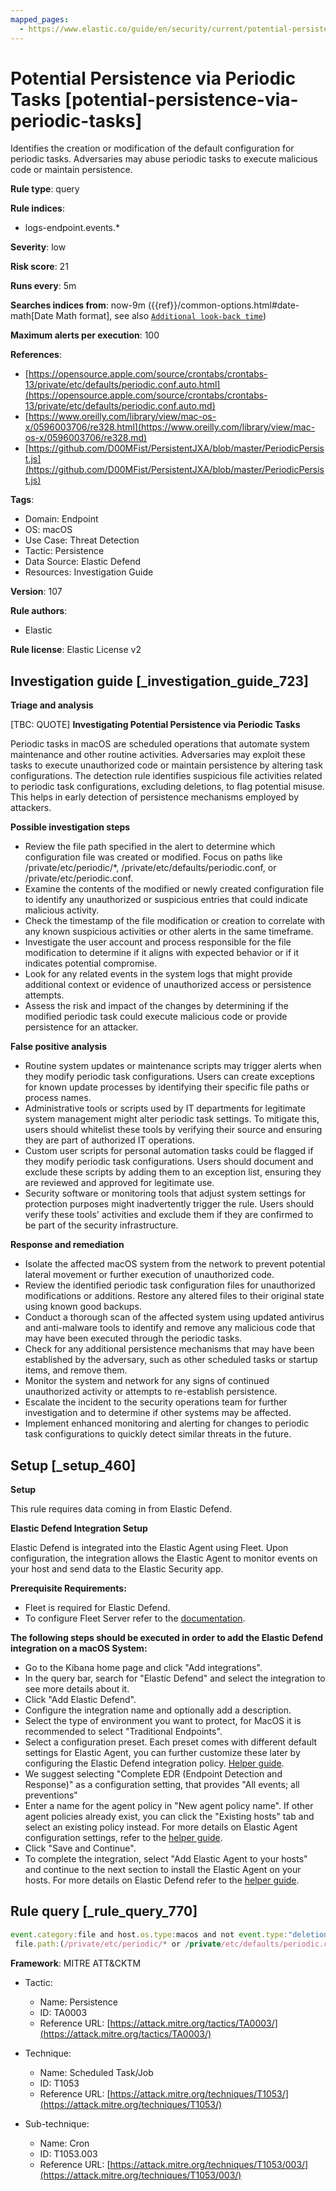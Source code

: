 ```yaml
---
mapped_pages:
  - https://www.elastic.co/guide/en/security/current/potential-persistence-via-periodic-tasks.html
---
```


# Potential Persistence via Periodic Tasks [potential-persistence-via-periodic-tasks]

Identifies the creation or modification of the default configuration for periodic tasks. Adversaries may abuse periodic tasks to execute malicious code or maintain persistence.

**Rule type**: query

**Rule indices**:

* logs-endpoint.events.*

**Severity**: low

**Risk score**: 21

**Runs every**: 5m

**Searches indices from**: now-9m ({{ref}}/common-options.html#date-math[Date Math format], see also [`Additional look-back time`](docs-content://solutions/security/detect-and-alert/create-detection-rule.md#rule-schedule))

**Maximum alerts per execution**: 100

**References**:

* [https://opensource.apple.com/source/crontabs/crontabs-13/private/etc/defaults/periodic.conf.auto.html](https://opensource.apple.com/source/crontabs/crontabs-13/private/etc/defaults/periodic.conf.auto.md)
* [https://www.oreilly.com/library/view/mac-os-x/0596003706/re328.html](https://www.oreilly.com/library/view/mac-os-x/0596003706/re328.md)
* [https://github.com/D00MFist/PersistentJXA/blob/master/PeriodicPersist.js](https://github.com/D00MFist/PersistentJXA/blob/master/PeriodicPersist.js)

**Tags**:

* Domain: Endpoint
* OS: macOS
* Use Case: Threat Detection
* Tactic: Persistence
* Data Source: Elastic Defend
* Resources: Investigation Guide

**Version**: 107

**Rule authors**:

* Elastic

**Rule license**: Elastic License v2

## Investigation guide [_investigation_guide_723]

**Triage and analysis**

[TBC: QUOTE]
**Investigating Potential Persistence via Periodic Tasks**

Periodic tasks in macOS are scheduled operations that automate system maintenance and other routine activities. Adversaries may exploit these tasks to execute unauthorized code or maintain persistence by altering task configurations. The detection rule identifies suspicious file activities related to periodic task configurations, excluding deletions, to flag potential misuse. This helps in early detection of persistence mechanisms employed by attackers.

**Possible investigation steps**

* Review the file path specified in the alert to determine which configuration file was created or modified. Focus on paths like /private/etc/periodic/*, /private/etc/defaults/periodic.conf, or /private/etc/periodic.conf.
* Examine the contents of the modified or newly created configuration file to identify any unauthorized or suspicious entries that could indicate malicious activity.
* Check the timestamp of the file modification or creation to correlate with any known suspicious activities or other alerts in the same timeframe.
* Investigate the user account and process responsible for the file modification to determine if it aligns with expected behavior or if it indicates potential compromise.
* Look for any related events in the system logs that might provide additional context or evidence of unauthorized access or persistence attempts.
* Assess the risk and impact of the changes by determining if the modified periodic task could execute malicious code or provide persistence for an attacker.

**False positive analysis**

* Routine system updates or maintenance scripts may trigger alerts when they modify periodic task configurations. Users can create exceptions for known update processes by identifying their specific file paths or process names.
* Administrative tools or scripts used by IT departments for legitimate system management might alter periodic task settings. To mitigate this, users should whitelist these tools by verifying their source and ensuring they are part of authorized IT operations.
* Custom user scripts for personal automation tasks could be flagged if they modify periodic task configurations. Users should document and exclude these scripts by adding them to an exception list, ensuring they are reviewed and approved for legitimate use.
* Security software or monitoring tools that adjust system settings for protection purposes might inadvertently trigger the rule. Users should verify these tools' activities and exclude them if they are confirmed to be part of the security infrastructure.

**Response and remediation**

* Isolate the affected macOS system from the network to prevent potential lateral movement or further execution of unauthorized code.
* Review the identified periodic task configuration files for unauthorized modifications or additions. Restore any altered files to their original state using known good backups.
* Conduct a thorough scan of the affected system using updated antivirus and anti-malware tools to identify and remove any malicious code that may have been executed through the periodic tasks.
* Check for any additional persistence mechanisms that may have been established by the adversary, such as other scheduled tasks or startup items, and remove them.
* Monitor the system and network for any signs of continued unauthorized activity or attempts to re-establish persistence.
* Escalate the incident to the security operations team for further investigation and to determine if other systems may be affected.
* Implement enhanced monitoring and alerting for changes to periodic task configurations to quickly detect similar threats in the future.


## Setup [_setup_460]

**Setup**

This rule requires data coming in from Elastic Defend.

**Elastic Defend Integration Setup**

Elastic Defend is integrated into the Elastic Agent using Fleet. Upon configuration, the integration allows the Elastic Agent to monitor events on your host and send data to the Elastic Security app.

**Prerequisite Requirements:**

* Fleet is required for Elastic Defend.
* To configure Fleet Server refer to the [documentation](docs-content://reference/ingestion-tools/fleet/fleet-server.md).

**The following steps should be executed in order to add the Elastic Defend integration on a macOS System:**

* Go to the Kibana home page and click "Add integrations".
* In the query bar, search for "Elastic Defend" and select the integration to see more details about it.
* Click "Add Elastic Defend".
* Configure the integration name and optionally add a description.
* Select the type of environment you want to protect, for MacOS it is recommended to select "Traditional Endpoints".
* Select a configuration preset. Each preset comes with different default settings for Elastic Agent, you can further customize these later by configuring the Elastic Defend integration policy. [Helper guide](docs-content://solutions/security/configure-elastic-defend/configure-an-integration-policy-for-elastic-defend.md).
* We suggest selecting "Complete EDR (Endpoint Detection and Response)" as a configuration setting, that provides "All events; all preventions"
* Enter a name for the agent policy in "New agent policy name". If other agent policies already exist, you can click the "Existing hosts" tab and select an existing policy instead. For more details on Elastic Agent configuration settings, refer to the [helper guide](docs-content://reference/ingestion-tools/fleet/agent-policy.md).
* Click "Save and Continue".
* To complete the integration, select "Add Elastic Agent to your hosts" and continue to the next section to install the Elastic Agent on your hosts. For more details on Elastic Defend refer to the [helper guide](docs-content://solutions/security/configure-elastic-defend/install-elastic-defend.md).


## Rule query [_rule_query_770]

```js
event.category:file and host.os.type:macos and not event.type:"deletion" and
 file.path:(/private/etc/periodic/* or /private/etc/defaults/periodic.conf or /private/etc/periodic.conf)
```

**Framework**: MITRE ATT&CKTM

* Tactic:

    * Name: Persistence
    * ID: TA0003
    * Reference URL: [https://attack.mitre.org/tactics/TA0003/](https://attack.mitre.org/tactics/TA0003/)

* Technique:

    * Name: Scheduled Task/Job
    * ID: T1053
    * Reference URL: [https://attack.mitre.org/techniques/T1053/](https://attack.mitre.org/techniques/T1053/)

* Sub-technique:

    * Name: Cron
    * ID: T1053.003
    * Reference URL: [https://attack.mitre.org/techniques/T1053/003/](https://attack.mitre.org/techniques/T1053/003/)




